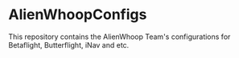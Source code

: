 # AlienWhoopConfigs
This repository contains the AlienWhoop Team's configurations for Betaflight, Butterflight, iNav and etc.
